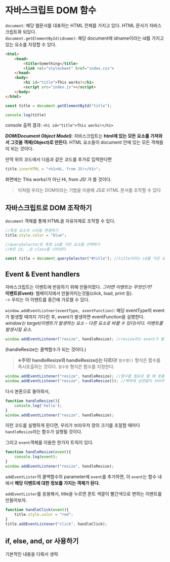 # 자바스크립트 DOM 함수
`document`: 해당 웹문서를 대표하는 HTML 전체를 가지고 있다. HTML 문서가 자바스크립트화 되있다.  
`document.getElementById(idname)`: 해당 document에 idname이라는 id를 가지고 있는 요소를 지정할 수 있다.

```html
<html>
    <head>
        <title>Something</title>
        <link rel="stylesheet" href="index.css">
    </head>
    <body>
        <h1 id="title">This works!</h1>
        <script src="index.js"></script>
    </body>
</html>
```
  
```javascript
const title = document.getElementById("title");

console.log(title)
```
console 출력 결과: `<h1 id="title">This works!</h1>`  
  
***DOM(Document Object Model)***: 자바스크립트는 **html에 있는 모든 요소를 가져와서 그것을 객체(Object)로 만든다**. HTML 요소들이 document 안에 있는 모든 객체들이 되는 것이다.  
  
만약 위의 코드에서 다음과 같은 코드를 추가로 입력한다면
```javascript
title.innerHTML = "<h1>Hi, from JS!</h1>";
```
화면에는 This works!가 아닌 Hi, from JS! 가 뜰 것이다.  
  
>이처럼 우리는 DOM이라는 기법을 이용해 JS로 HTML 문서를 조작할 수 있다
  
## 자바스크립트로 DOM 조작하기
`document` 객체를 통해 HTML을 자유자제로 조작할 수 있다.
```javascript
//특정 요소의 스타일 변경하기
title.style.color = "blue";
```
  
```javascript
//querySelector로 특정 id를 가진 요소를 선택하기
//#은 id, .은 class를 나타낸다

const title = document.querySelector("#title"); //title이라는 id를 가진 요소를 선택함
```
  
## Event & Event handlers
자바스크립트는 이벤트에 반응하기 위해 만들어졌다. *그러면 이벤트는 무엇인가?*  
**이벤트(Event)**: 웹페이지에서 만들어지는것들(click, load, print 등).  
-> 우리는 이 이벤트를 중간에 가로챌 수 있다.  
  
`window.addEventListner(eventType, eventFunction)`: 해당 eventType의 event가 발생할 때까지 기다린 후, event가 발생하면 eventFunction을 실행한다.  
*window는 target(이벤트가 발생하는 요소 - 다른 요소로 바꿀 수 있다)이다. 이벤트를 발생시킬 요소.*

```javascript
window.addEventListener("resize", handleResize); //resize라는 event가 발생하면, handleResize라는 함수를 실행시킨다
```
(handleResize는 콜백함수가 되는 것이다.)
  
> **※주의! handleResize와 handleResize()는 다르다!**   `함수명()` 형식은 함수를 즉시호출하는 것이다. `함수명` 형식은 함수를 지정한다.

```javascript
window.addEventListener("resize", handleResize); //함수를 필요로 할 때 호출함(일반적인 경우)
window.addEventListener("resize", handleResize()); //맥락에 상관없이 브라우저가 이 코드를 읽자마자 바로 호출함
```

다시 본론으로 돌아와서, 
```javascript
function handleResize(){
    console.log('hello');
}
window.addEventListener("resize", handleResize);
```
이런 코드를 실행하게 된다면, 우리가 브라우저 창의 크기를 조절할 때마다 `handleResize`라는 함수가 실행될 것이다.  
  
그리고 `event`객체를 이용한 한가지 트릭이 있다.
```javascript
function handleResize(event){
    console.log(event);
}
window.addEventListener("resize", handleResize);
```
`addEventLister`의 콜백함수의 parameter에 `event`를 추가하면, 이 `event`는 함수 내에서 **해당 이벤트에 대한 정보를 가지는 객체가 된다.**  
  
`addEventLister`를 응용해서, title을 누르면 폰트 색깔이 빨간색으로 변하는 이벤트를 만들어보자.
```javascript
function handleClick(event){
    title.style.color = "red";
}
title.addEventListener("click", handleClick);
```
  
## if, else, and, or 사용하기
기본적인 내용을 다뤄서 생략.